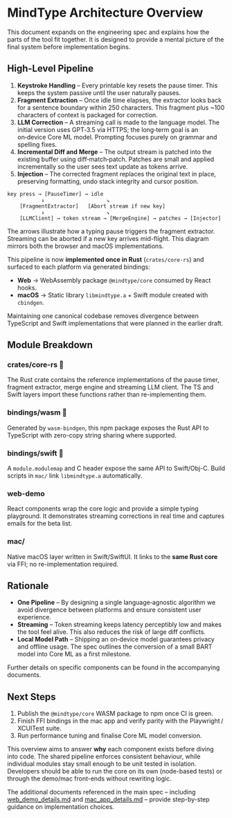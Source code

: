 # MindType Architecture Overview

This document expands on the engineering spec and explains how the parts of the tool fit together. It is designed to provide a mental picture of the final system before implementation begins.

## High-Level Pipeline

1. **Keystroke Handling** – Every printable key resets the pause timer. This keeps the system passive until the user naturally pauses.
2. **Fragment Extraction** – Once idle time elapses, the extractor looks back for a sentence boundary within 250 characters. This fragment plus ~100 characters of context is packaged for correction.
3. **LLM Correction** – A streaming call is made to the language model. The initial version uses GPT‑3.5 via HTTPS; the long‑term goal is an on‑device Core ML model. Prompting focuses purely on grammar and spelling fixes.
4. **Incremental Diff and Merge** – The output stream is patched into the existing buffer using diff‑match‑patch. Patches are small and applied incrementally so the user sees text update as tokens arrive.
5. **Injection** – The corrected fragment replaces the original text in place, preserving formatting, undo stack integrity and cursor position.

```
key press → [PauseTimer] → idle
           ↓                    ↘
    [FragmentExtractor]   [Abort stream if new key]
           ↓                    ↘
    [LLMClient] → token stream → [MergeEngine] → patches → [Injector]
```

The arrows illustrate how a typing pause triggers the fragment extractor. Streaming can be aborted if a new key arrives mid-flight. This diagram mirrors both the browser and macOS implementations.

This pipeline is now **implemented once in Rust** (`crates/core-rs`) and surfaced to each platform via generated bindings:

- **Web** → WebAssembly package `@mindtype/core` consumed by React hooks.
- **macOS** → Static library `libmindtype.a` + Swift module created with `cbindgen`.

Maintaining one canonical codebase removes divergence between TypeScript and Swift implementations that were planned in the earlier draft.

## Module Breakdown

### crates/core-rs 🔹

The Rust crate contains the reference implementations of the pause timer, fragment extractor, merge engine and streaming LLM client. The TS and Swift layers import these functions rather than re-implementing them.

### bindings/wasm 🔹

Generated by `wasm-bindgen`, this npm package exposes the Rust API to TypeScript with zero-copy string sharing where supported.

### bindings/swift 🔹

A `module.modulemap` and C header expose the same API to Swift/Obj-C. Build scripts in `mac/` link `libmindtype.a` automatically.

### web-demo

React components wrap the core logic and provide a simple typing playground. It demonstrates streaming corrections in real time and captures emails for the beta list.

### mac/

Native macOS layer written in Swift/SwiftUI. It links to the **same Rust core** via FFI; no re-implementation required.

## Rationale

- **One Pipeline** – By designing a single language‑agnostic algorithm we avoid divergence between platforms and ensure consistent user experience.
- **Streaming** – Token streaming keeps latency perceptibly low and makes the tool feel alive. This also reduces the risk of large diff conflicts.
- **Local Model Path** – Shipping an on‑device model guarantees privacy and offline usage. The spec outlines the conversion of a small BART model into Core ML as a first milestone.

Further details on specific components can be found in the accompanying documents.

## Next Steps

1. Publish the `@mindtype/core` WASM package to npm once CI is green.
2. Finish FFI bindings in the mac app and verify parity with the Playwright / XCUITest suite.
3. Run performance tuning and finalise Core ML model conversion.

This overview aims to answer **why** each component exists before diving into code. The shared pipeline enforces consistent behaviour, while individual modules stay small enough to be unit tested in isolation. Developers should be able to run the core on its own (node-based tests) or through the demo/mac front-ends without rewriting logic.

The additional documents referenced in the main spec – including [web_demo_details.md](web_demo_details.md) and [mac_app_details.md](mac_app_details.md) – provide step-by-step guidance on implementation choices.

